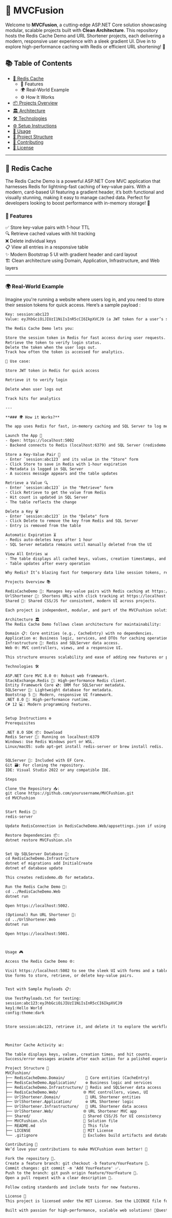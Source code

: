 # 🚀 MVCFusion
  
Welcome to **MVCFusion**, a cutting-edge ASP.NET Core solution showcasing modular, scalable projects built with **Clean Architecture**. This repository hosts the Redis Cache Demo and URL Shortener projects, each delivering a modern, responsive user experience with a sleek gradient UI. Dive in to explore high-performance caching with Redis or efficient URL shortening! 🌟

## 📚 Table of Contents

- [🔴 Redis Cache](#-redis-cache)
  - 🚀 Features
  - 🌍 Real-World Example
  - ⚙️ How It Works
- [📦 Projects Overview](#-projects-overview)
- [🏛️ Architecture](#-architecture)
- [🛠️ Technologies](#-technologies)
- [⚙️ Setup Instructions](#-setup-instructions)
- [🧪 Usage](#-usage)
- [📁 Project Structure](#-project-structure)
- [🤝 Contributing](#-contributing)
- [📄 License](#-license)

---

## 🔴 Redis Cache

The Redis Cache Demo is a powerful ASP.NET Core MVC application that harnesses Redis for lightning-fast caching of key-value pairs. With a modern, card-based UI featuring a gradient header, it’s both functional and visually stunning, making it easy to manage cached data. Perfect for developers looking to boost performance with in-memory storage! 💾

### 🚀 Features

✅ Store key-value pairs with 1-hour TTL  
🔍 Retrieve cached values with hit tracking  
❌ Delete individual keys  
📋 View all entries in a responsive table  
✨ Modern Bootstrap 5 UI with gradient header and card layout  
🏗️ Clean architecture using Domain, Application, Infrastructure, and Web layers  

---

### 🌍 Real-World Example

Imagine you're running a website where users log in, and you need to store their session tokens for quick access. Here’s a sample payload :

```txt
Key: session:abc123
Value: eyJhbGciOiJIUzI1NiIsInR5cCI6IkpXVCJ9 (a JWT token for a user’s session)

The Redis Cache Demo lets you:

Store the session token in Redis for fast access during user requests.
Retrieve the token to verify login status.
Delete the token when the user logs out.
Track how often the token is accessed for analytics.

🔐 Use case:

Store JWT token in Redis for quick access

Retrieve it to verify login

Delete when user logs out

Track hits for analytics

---

**### 🌍 How it Works?**

The app uses Redis for fast, in-memory caching and SQL Server to log metadata like hit counts. Here's how it works with `session:abc123`:

Launch the App 🚀  
- Open: https://localhost:5002  
- Backend connects to Redis (localhost:6379) and SQL Server (redisdemo.db)

Store a Key-Value Pair 💾  
- Enter `session:abc123` and its value in the "Store" form  
- Click Store to save in Redis with 1-hour expiration  
- Metadata is logged in SQL Server  
- A success message appears and the table updates

Retrieve a Value 🔍  
- Enter `session:abc123` in the "Retrieve" form  
- Click Retrieve to get the value from Redis  
- Hit count is updated in SQL Server  
- The table reflects the change

Delete a Key 🗑️  
- Enter `session:abc123` in the "Delete" form  
- Click Delete to remove the key from Redis and SQL Server  
- Entry is removed from the table

Automatic Expiration ⏳  
- Redis auto-deletes keys after 1 hour  
- SQL Server metadata remains until manually deleted from the UI

View All Entries 📊  
- The table displays all cached keys, values, creation timestamps, and hit counts  
- Table updates after every operation

Why Redis? It’s blazing fast for temporary data like session tokens, reducing database load and speeding up your app! ⚡

Projects Overview 📚

RedisCacheDemo 🔧: Manages key-value pairs with Redis caching at https://localhost:5002.
UrlShortener 🔗: Shortens URLs with click tracking at https://localhost:5001.
Shared 🎨: Shared CSS/JS for consistent, modern UI across projects.

Each project is independent, modular, and part of the MVCFushion solution for seamless organization.

Architecture 🏛️
The Redis Cache Demo follows clean architecture for maintainability:

Domain 📋: Core entities (e.g., CacheEntry) with no dependencies.
Application ⚙️: Business logic, services, and DTOs for caching operations.
Infrastructure 💾: Redis and SQLServer data access.
Web 🌐: MVC controllers, views, and a responsive UI.

This structure ensures scalability and ease of adding new features or projects.

Technologies 🛠️

ASP.NET Core MVC 8.0 🌐: Robust web framework.
StackExchange.Redis 🔗: High-performance Redis client.
Entity Framework Core 💿: ORM for SQLServer metadata.
SQLServer 📂: Lightweight database for metadata.
Bootstrap 5 🎨: Modern, responsive UI framework.
.NET 8.0 🚀: High-performance runtime.
C# 12 💻: Modern programming features.


Setup Instructions ⚙️
Prerequisites

.NET 8.0 SDK 📦: Download
Redis Server 🔴: Running on localhost:6379
Windows: Use Redis Windows port or WSL.
Linux/macOS: sudo apt-get install redis-server or brew install redis.


SQLServer 💾: Included with EF Core.
Git 🗃️: For cloning the repository.
IDE: Visual Studio 2022 or any compatible IDE.

Steps

Clone the Repository 📥:
git clone https://github.com/yourusername/MVCFushion.git
cd MVCFushion


Start Redis 🔴:
redis-server

Update RedisConnection in RedisCacheDemo.Web/appsettings.json if using a different Redis server.

Restore Dependencies 📦:
dotnet restore MVCFushion.sln


Set Up SQLServer Database 💾:
cd RedisCacheDemo.Infrastructure
dotnet ef migrations add InitialCreate
dotnet ef database update

This creates redisdemo.db for metadata.

Run the Redis Cache Demo 🚀:
cd ../RedisCacheDemo.Web
dotnet run

Open https://localhost:5002.

(Optional) Run URL Shortener 🔗:
cd ../UrlShortener.Web
dotnet run

Open https://localhost:5001.



Usage 🎮

Access the Redis Cache Demo 🌐:

Visit https://localhost:5002 to see the sleek UI with forms and a table.
Use forms to store, retrieve, or delete key-value pairs.


Test with Sample Payloads 📋:

Use TestPayloads.txt for testing:
session:abc123:eyJhbGciOiJIUzI1NiIsInR5cCI6IkpXVCJ9
key1:Hello World
config:theme:dark


Store session:abc123, retrieve it, and delete it to explore the workflow.



Monitor Cache Activity 📊:

The table displays keys, values, creation times, and hit counts.
Success/error messages animate after each action for a polished experience.

Project Structure 📂
MVCFushion/
├── RedisCacheDemo.Domain/         🧩 Core entities (CacheEntry)
├── RedisCacheDemo.Application/    ⚙️ Business logic and services
├── RedisCacheDemo.Infrastructure/ 💾 Redis and SQLServer data access
├── RedisCacheDemo.Web/           🌐 MVC controllers, views, UI
├── UrlShortener.Domain/           🧩 URL Shortener entities
├── UrlShortener.Application/      ⚙️ URL Shortener logic
├── UrlShortener.Infrastructure/   💾 URL Shortener data access
├── UrlShortener.Web/             🌐 URL Shortener MVC app
├── Shared/                       🎨 Shared CSS/JS for UI consistency
├── MVCFushion.sln                📄 Solution file
├── README.md                     📖 This file
├── LICENSE                       📜 MIT License
└── .gitignore                    🚫 Excludes build artifacts and databases

Contributing 🤝
We’d love your contributions to make MVCFushion even better! 🌟

Fork the repository 🍴.
Create a feature branch: git checkout -b feature/YourFeature 🌱.
Commit changes: git commit -m 'Add YourFeature' ✅.
Push to the branch: git push origin feature/YourFeature 🚀.
Open a pull request with a clear description 📝.

Follow coding standards and include tests for new features.

License 📜
This project is licensed under the MIT License. See the LICENSE file for details.

Built with passion for high-performance, scalable web solutions! 🚀Questions or feedback? Reach out via GitHub Issues! 😊
